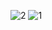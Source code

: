 ![2](https://github.com/user-attachments/assets/7ff1b6a6-6440-4ff8-ac7f-37e4ea4f81a9)
![1](https://github.com/user-attachments/assets/ff72093b-92ba-431e-9ffe-f3f8fd971d22)

